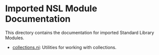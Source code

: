 # Imported NSL Module Documentation

This directory contains the documentation for imported Standard Library Modules.

- [collections.ni](collections.ni.md): Utilities for working with collections.
